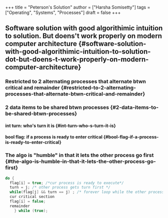 +++
title = "Peterson's Solution"
author = ["Harsha Somisetty"]
tags = ["Operating", "Systems", "Processes"]
draft = false
+++

## Software solution with good algorithimic intuition to solution. But doens't work properly on modern computer architecture {#software-solution-with-good-algorithimic-intuition-to-solution-dot-but-doens-t-work-properly-on-modern-computer-architecture}


### Restricted to 2 alternating processes that alternate btwn critical and remainder {#restricted-to-2-alternating-processes-that-alternate-btwn-critical-and-remainder}


### 2 data items to be shared btwn processes {#2-data-items-to-be-shared-btwn-processes}


#### int turn: who's turn it is {#int-turn-who-s-turn-it-is}


#### bool flag: if a process is ready to enter critical {#bool-flag-if-a-process-is-ready-to-enter-critical}


### The algo is "humble" in that it lets the other process go first {#the-algo-is-humble-in-that-it-lets-the-other-process-go-first}

```c
do {
  flag[i] = true; /*cur process is ready to execute*/
  turn = j; /* other process gets turn first */
  while(flag[j] && turn == j) ; /* forever loop while the other process wants to execute, but if not, breaks*/
  cur critical section
  flag[i] = false;
  remainder
    } while (true);
```